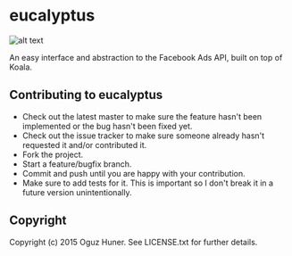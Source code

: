 # eucalyptus

![alt text](http://public.media.smithsonianmag.com/legacy_blog/eucalyptus-gold.jpg "Eucalyptus")

An easy interface and abstraction to the Facebook Ads API, built on top of Koala.


## Contributing to eucalyptus
 
- Check out the latest master to make sure the feature hasn't been implemented or the bug hasn't been fixed yet.
- Check out the issue tracker to make sure someone already hasn't requested it and/or contributed it.
- Fork the project.
- Start a feature/bugfix branch.
- Commit and push until you are happy with your contribution.
- Make sure to add tests for it. This is important so I don't break it in a future version unintentionally.

## Copyright

Copyright (c) 2015 Oguz Huner. See LICENSE.txt for
further details.

